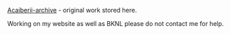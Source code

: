 [Acaiberii-archive](https://github.com/Acaiberii-archive) - original work stored here.

Working on my website as well as BKNL please do not contact me for help.  
